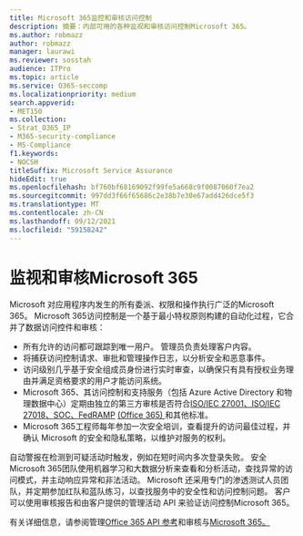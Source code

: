 ```yaml
---
title: Microsoft 365监控和审核访问控制
description: 摘要：内部可用的各种监视和审核访问控制Microsoft 365。
ms.author: robmazz
author: robmazz
manager: laurawi
ms.reviewer: sosstah
audience: ITPro
ms.topic: article
ms.service: O365-seccomp
ms.localizationpriority: medium
search.appverid:
- MET150
ms.collection:
- Strat_O365_IP
- M365-security-compliance
- MS-Compliance
f1.keywords:
- NOCSH
titleSuffix: Microsoft Service Assurance
hideEdit: true
ms.openlocfilehash: bf760bf68169092f99fe5a668c9f0087060f7ea2
ms.sourcegitcommit: 997dd3f66f65686c2e38b7e30e67add426dce5f3
ms.translationtype: MT
ms.contentlocale: zh-CN
ms.lasthandoff: 09/12/2021
ms.locfileid: "59158242"
---
```

# <a name="monitoring-and-auditing-access-controls-in-microsoft-365"></a>监视和审核Microsoft 365

Microsoft 对应用程序内发生的所有委派、权限和操作执行广泛的Microsoft 365。 Microsoft 365访问控制是一个基于最小特权原则构建的自动化过程，它合并了数据访问控件和审核：

- 所有允许的访问都可跟踪到唯一用户。 管理员负责处理客户内容。
- 将捕获访问控制请求、审批和管理操作日志，以分析安全和恶意事件。
- 访问级别几乎基于安全组成员身份进行实时审查，以确保只有具有授权业务理由并满足资格要求的用户才能访问系统。
- Microsoft 365、其访问控制和支持服务（包括 Azure Active Directory 和物理数据中心）定期由独立的第三方审核是否符合[ISO/IEC 27001、ISO/IEC](https://www.microsoft.com/TrustCenter/Compliance/iso-iec-27001) [27018、SOC、FedRAMP](https://www.microsoft.com/TrustCenter/Compliance/iso-iec-27018) [ (Office 365) ](https://www.microsoft.com/TrustCenter/Compliance/FedRAMP)和其他标准[](https://www.microsoft.com/TrustCenter/Compliance/SOC)。 [](https://www.microsoft.com/TrustCenter/Compliance?service=Office#Icons)
- Microsoft 365工程师每年参加一次安全培训，查看提升的访问最佳过程，并确认 Microsoft 的安全和隐私策略，以维护对服务的权利。

自动警报在检测到可疑活动时触发，例如在短时间内多次登录失败。 安全Microsoft 365团队使用机器学习和大数据分析来查看和分析活动，查找异常的访问模式，并主动响应异常和非法活动。 Microsoft 还采用专门的渗透测试人员团队，并定期参加红队和蓝队练习，以查找服务中的安全性和访问控制问题。 客户可以使用审核报告和由客户提供的管理活动 API 来验证访问控制Microsoft 365。

有关详细信息，请参阅管理[Office 365 API 参考](/office/office-365-management-api/office-365-management-activity-api-reference)和审核与[Microsoft 365。](assurance-auditing-and-reporting-overview.md)
